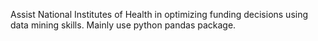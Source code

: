 Assist National Institutes of Health in optimizing funding decisions using data mining skills.
Mainly use python pandas package.
